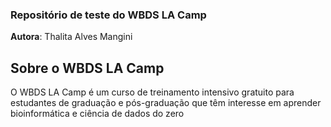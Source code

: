 ### Repositório de teste do WBDS LA Camp

**Autora**: Thalita Alves Mangini

## Sobre o WBDS LA Camp
O WBDS LA Camp é um curso de treinamento intensivo gratuito para estudantes de graduação e pós-graduação que têm interesse em aprender bioinformática e ciência de dados do zero
